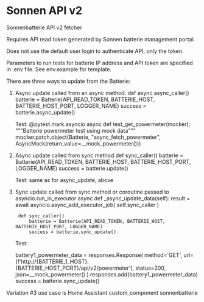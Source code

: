 # Sonnen API v2
Sonnenbatterie API v2 fetcher

Requires API read token generated by Sonnen batterie management portal.

Does not use the default user login to authenticate API, only the token.

Parameters to run tests for batterie IP address and API token are specified in .env file. See env.example for template.

There are three ways to update from the Batterie:

1. Async update called from an async method.
        def async async_caller()
            batterie = Batterie(API_READ_TOKEN, BATTERIE_HOST, BATTERIE_HOST_PORT, LOGGER_NAME)
            success = batterie.async_update()

    Test:
    @pytest.mark.asyncio
    async def test_get_powermeter(mocker):
    """Batterie powermeter test using mock data"""
    mocker.patch.object(Batterie, "async_fetch_powermeter", AsyncMock(return_value=__mock_powermeter()))


2. Async update called from sync method
        def sync_caller()
            batterie = Batterie(API_READ_TOKEN, BATTERIE_HOST, BATTERIE_HOST_PORT, LOGGER_NAME)
            success = batterie.update()

    Test:
    same as for async_update, above


3. Sync update called from sync method or coroutine passed to asyncio.run_in_executor
        async def _async_update_data(self):
            result = await asyncio.async_add_executor_job(
                self.sync_caller
            )

        def sync_caller()
            batterie = Batterie(API_READ_TOKEN, BATTERIE_HOST, BATTERIE_HOST_PORT, LOGGER_NAME)
            success = batterie.sync_update()

    Test:

    battery1_powermeter_data = responses.Response(
        method='GET',
        url=(f'http://{BATTERIE_1_HOST}:{BATTERIE_HOST_PORT}/api/v2/powermeter'),
        status=200,
        json=__mock_powermeter()
    )
    responses.add(battery1_powermeter_data)
    success = batterie.sync_update()


Variation #3 use case is Home Assistant custom_component sonnenbatterie
